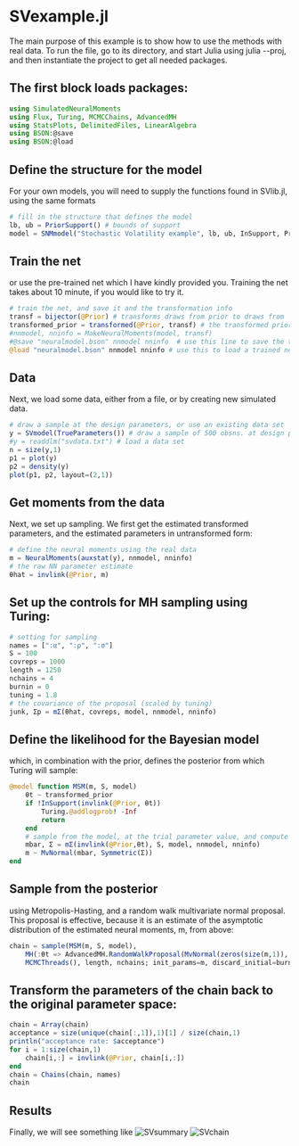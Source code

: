 # SVexample.jl
The main purpose of this example is to show how to use the methods with real data. To run the file, go to its directory, and start Julia using julia --proj, and then instantiate the project to get all needed packages.

## The first block loads packages:
```julia
using SimulatedNeuralMoments
using Flux, Turing, MCMCChains, AdvancedMH
using StatsPlots, DelimitedFiles, LinearAlgebra
using BSON:@save
using BSON:@load
```

## Define the structure for the model
For your own models, you will need to supply the functions found in SVlib.jl, using the same formats
```julia
# fill in the structure that defines the model
lb, ub = PriorSupport() # bounds of support
model = SNMmodel("Stochastic Volatility example", lb, ub, InSupport, PriorDraw, auxstat)
```

## Train the net
or use the pre-trained net which I have kindly provided you. Training the net takes about 10 minute, if you would like to try it.
```julia
# train the net, and save it and the transformation info
transf = bijector(@Prior) # transforms draws from prior to draws from  ℛⁿ 
transformed_prior = transformed(@Prior, transf) # the transformed prior
#nnmodel, nninfo = MakeNeuralMoments(model, transf)
#@save "neuralmodel.bson" nnmodel nninfo  # use this line to save the trained neural net 
@load "neuralmodel.bson" nnmodel nninfo # use this to load a trained net
```

## Data
Next, we load some data, either from a file, or by creating new simulated data.
```julia
# draw a sample at the design parameters, or use an existing data set
y = SVmodel(TrueParameters()) # draw a sample of 500 obsns. at design parameters
#y = readdlm("svdata.txt") # load a data set
n = size(y,1)
p1 = plot(y)
p2 = density(y)
plot(p1, p2, layout=(2,1))
```

## Get moments from the data
Next, we set up sampling. We first get the estimated transformed parameters, and the estimated parameters in untransformed form:
```julia
# define the neural moments using the real data
m = NeuralMoments(auxstat(y), nnmodel, nninfo)
# the raw NN parameter estimate
θhat = invlink(@Prior, m)
```

## Set up the controls for MH sampling using Turing:
```julia
# setting for sampling
names = [":α", ":ρ", ":σ"]
S = 100
covreps = 1000
length = 1250
nchains = 4
burnin = 0
tuning = 1.8
# the covariance of the proposal (scaled by tuning)
junk, Σp = mΣ(θhat, covreps, model, nnmodel, nninfo)
```

## Define the likelihood for the Bayesian model
which, in combination with the prior, defines the posterior from which Turing will sample:
```julia
@model function MSM(m, S, model)
    θt ~ transformed_prior
    if !InSupport(invlink(@Prior, θt))
        Turing.@addlogprob! -Inf
        return
    end
    # sample from the model, at the trial parameter value, and compute statistics
    mbar, Σ = mΣ(invlink(@Prior,θt), S, model, nnmodel, nninfo)
    m ~ MvNormal(mbar, Symmetric(Σ))
end
```

## Sample from the posterior
using Metropolis-Hasting, and a random walk multivariate normal proposal. This proposal is effective, because it is an estimate of the asymptotic distribution of the estimated neural moments, m, from above:
```julia
chain = sample(MSM(m, S, model),
    MH(:θt => AdvancedMH.RandomWalkProposal(MvNormal(zeros(size(m,1)), tuning*Σp))),
    MCMCThreads(), length, nchains; init_params=m, discard_initial=burnin)
```

## Transform the parameters of the chain back to the original parameter space:
```julia
chain = Array(chain)
acceptance = size(unique(chain[:,1]),1)[1] / size(chain,1)
println("acceptance rate: $acceptance")
for i = 1:size(chain,1)
    chain[i,:] = invlink(@Prior, chain[i,:])
end
chain = Chains(chain, names)
chain
```

## Results
Finally, we will see something like
![SVsummary](https://github.com/mcreel/SimulatedNeuralMoments.jl/blob/main/examples/SV/summary.png)
![SVchain](https://github.com/mcreel/SimulatedNeuralMoments.jl/blob/main/examples/SV/chain.png)
 


